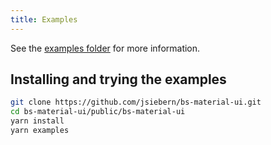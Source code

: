 ```yaml
---
title: Examples
---
```


See the
[examples folder](https://github.com/jsiebern/bs-material-ui/tree/master/public/bs-material-ui/examples)
for more information.

## Installing and trying the examples

```bash
git clone https://github.com/jsiebern/bs-material-ui.git
cd bs-material-ui/public/bs-material-ui
yarn install
yarn examples
```
